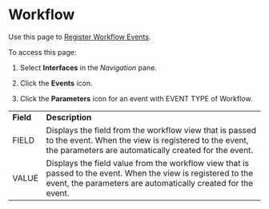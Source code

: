 # Workflow

<div class="use">

Use this page to [Register Workflow
Events](../Use_Cases/Register_Workflow_Events.htm).

</div>

To access this page:

1.  Select **Interfaces** in the *Navigation* pane.

2.  Click the **Events** icon.

3.  Click the **Parameters** icon for an event with EVENT TYPE of
    Workflow.

|           |                                                                                                                                                                                |
| --------- | ------------------------------------------------------------------------------------------------------------------------------------------------------------------------------ |
| **Field** | **Description**                                                                                                                                                                |
| FIELD     | Displays the field from the workflow view that is passed to the event. When the view is registered to the event, the parameters are automatically created for the event.       |
| VALUE     | Displays the field value from the workflow view that is passed to the event. When the view is registered to the event, the parameters are automatically created for the event. |
